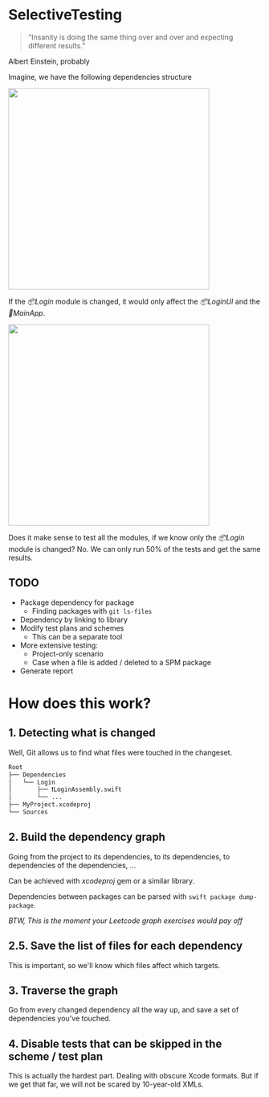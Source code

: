 # SelectiveTesting

> “Insanity is doing the same thing over and over and expecting different results.”

Albert Einstein, probably

Imagine, we have the following dependencies structure

<img src="https://user-images.githubusercontent.com/715129/224667370-4121d727-ff08-427b-9ee0-75792c6e51d2.png" width="400" />

If the _📦Login_ module is changed, it would only affect the _📦LoginUI_ and the _📱MainApp_.

<img src="https://user-images.githubusercontent.com/715129/224667365-68b263bc-f5cc-4c12-8857-a74270fa0af7.png" width="400" />

Does it make sense to test all the modules, if we know only the _📦Login_ module is changed? No. We can only run 50% of the tests and get the same results.


## TODO

- Package dependency for package
    - Finding packages with `git ls-files`
- Dependency by linking to library
- Modify test plans and schemes
    - This can be a separate tool
- More extensive testing:
    - Project-only scenario
    - Case when a file is added / deleted to a SPM package
- Generate report

# How does this work?

## 1. Detecting what is changed

Well, Git allows us to find what files were touched in the changeset. 

```bash
Root
├── Dependencies
│   └── Login
│       ├── ❗️LoginAssembly.swift
│       └── ...
├── MyProject.xcodeproj
└── Sources
```

## 2. Build the dependency graph

Going from the project to its dependencies, to its dependencies, to dependencies of the dependencies, ...

Can be achieved with _xcodeproj_ gem or a similar library.

Dependencies between packages can be parsed with `swift package dump-package`.

_BTW, This is the moment your Leetcode graph exercises would pay off_

## 2.5. Save the list of files for each dependency

This is important, so we'll know which files affect which targets.

## 3. Traverse the graph

Go from every changed dependency all the way up, and save a set of dependencies you've touched.

## 4. Disable tests that can be skipped in the scheme / test plan

This is actually the hardest part. Dealing with obscure Xcode formats. But if we get that far, we will not be scared by 10-year-old XMLs.

